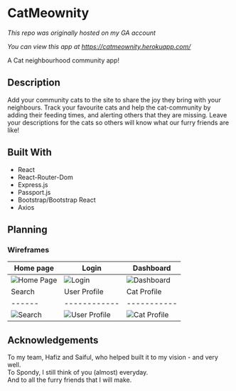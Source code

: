 # CatMeownity

*This repo was originally hosted on my GA account*

*You can view this app at https://catmeownity.herokuapp.com/*

A Cat neighbourhood community app!

## Description

Add your community cats to the site to share the joy they bring with your neighbours. Track your favourite cats and help the cat-community by adding their feeding times, and alerting others that they are missing. Leave your descriptions for the cats so others will know what our furry friends are like!

## Built With
- React
- React-Router-Dom
- Express.js
- Passport.js
- Bootstrap/Bootstrap React
- Axios

## Planning
### Wireframes

|Home page|Login|Dashboard|
|---------|------|--------|
|![Home Page](https://github.com/ryhuz/catmeownity/blob/master/Wireframes/Wireframes%20-%20Landing.PNG)|![Login](https://github.com/ryhuz/catmeownity/blob/master/Wireframes/Wireframes%20-%20Login.PNG)|![Dashboard](https://github.com/ryhuz/catmeownity/blob/master/Wireframes/Wireframes%20-%20Dashboard.PNG)|
|Search|User Profile|Cat Profile|
|------|------------|-----------|
|![Search](https://github.com/ryhuz/catmeownity/blob/master/Wireframes/Wireframes%20-%20Search.PNG)|![User Profile](https://github.com/ryhuz/catmeownity/blob/master/Wireframes/Wireframes%20-%20User%20profile.PNG)|![Cat Profile](https://github.com/ryhuz/catmeownity/blob/master/Wireframes/Wireframes%20-%20Cat%20Profile.PNG)|

## Acknowledgements
To my team, Hafiz and Saiful, who helped built it to my vision - and very well.
<br/>
To Spondy, I still think of you (almost) everyday.
<br/>
And to all the furry friends that I will make.
